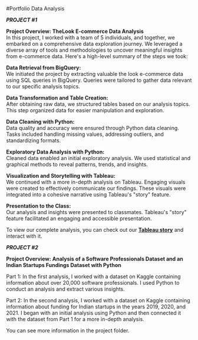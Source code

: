 #Portfolio Data Analysis

***PROJECT #1***

**Project Overview: TheLook E-commerce Data Analysis**  
In this project, I worked with a team of 5 individuals, and together, we embarked on a comprehensive data exploration journey. We leveraged a diverse array of tools and methodologies to uncover meaningful insights from e-commerce data. Here's a high-level summary of the steps we took:

**Data Retrieval from BigQuery:**  
We initiated the project by extracting valuable the look e-commerce data using SQL queries in BigQuery.
Queries were tailored to gather data relevant to our specific analysis topics.

**Data Transformation and Table Creation:**  
After obtaining raw data, we structured tables based on our analysis topics.
This step organized data for easier manipulation and exploration.

**Data Cleaning with Python:**  
Data quality and accuracy were ensured through Python data cleaning.
Tasks included handling missing values, addressing outliers, and standardizing formats.

**Exploratory Data Analysis with Python:**  
Cleaned data enabled an initial exploratory analysis.
We used statistical and graphical methods to reveal patterns, trends, and insights.

**Visualization and Storytelling with Tableau:**  
We continued with a more in-depth analysis on Tableau.
Engaging visuals were created to effectively communicate our findings.
These visuals were integrated into a cohesive narrative using Tableau's "story" feature.

**Presentation to the Class:**  
Our analysis and insights were presented to classmates.
Tableau's "story" feature facilitated an engaging and accessible presentation.

To view our complete analysis, you can check out our **[Tableau story](https://public.tableau.com/app/profile/alessandro.roli/viz/TheLook_e-commerce_analysis/E-COMMERCE)** and interact with it.


***PROJECT #2***

**Project Overview: Analysis of a Software Professionals Dataset and an Indian Startups Fundings Dataset with Python**

Part 1: In the first analysis, I worked with a dataset on Kaggle containing information about over 20,000 software professionals. I used Python to conduct an analysis and extract various insights.

Part 2: In the second analysis, I worked with a dataset on Kaggle containing information about funding for Indian startups in the years 2019, 2020, and 2021. I began with an initial analysis using Python and then connected it with the dataset from Part 1 for a more in-depth analysis.

You can see more information in the project folder.

